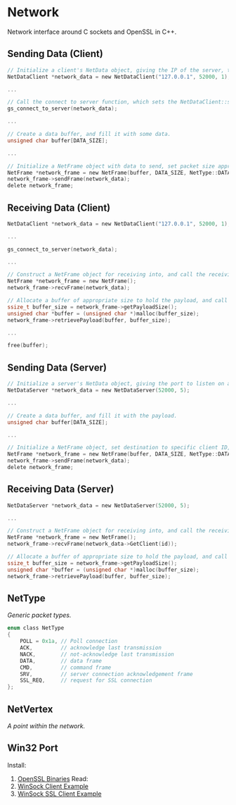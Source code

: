 # Network
Network interface around C sockets and OpenSSL in C++.

## Sending Data (Client)
```c
// Initialize a client's NetData object, giving the IP of the server, the port and polling rate in seconds.
NetDataClient *network_data = new NetDataClient("127.0.0.1", 52000, 1);

...

// Call the connect to server function, which sets the NetDataClient::socket and ::connection_ready values.
gs_connect_to_server(network_data);

...

// Create a data buffer, and fill it with some data.
unsigned char buffer[DATA_SIZE];

...

// Initialize a NetFrame object with data to send, set packet size appropriately and set destination to server vertex, send the frame, and clean up afterwards.
NetFrame *network_frame = new NetFrame(buffer, DATA_SIZE, NetType::DATA, network_data->GetServerVertex());
network_frame->sendFrame(network_data);
delete network_frame;
```
## Receiving Data (Client)
```c
NetDataClient *network_data = new NetDataClient("127.0.0.1", 52000, 1);

...

gs_connect_to_server(network_data);

...

// Construct a NetFrame object for receiving into, and call the receiving function.
NetFrame *network_frame = new NetFrame();
network_frame->recvFrame(network_data);

// Allocate a buffer of appropriate size to hold the payload, and call retrievePayload to fill it.
ssize_t buffer_size = network_frame->getPayloadSize();
unsigned char *buffer = (unsigned char *)malloc(buffer_size);
network_frame->retrievePayload(buffer, buffer_size);

...

free(buffer);
```
## Sending Data (Server)
```c
// Initialize a server's NetData object, giving the port to listen on and how many active connections to expect.
NetDataServer *network_data = new NetDataServer(52000, 5);

...

// Create a data buffer, and fill it with the payload.
unsigned char buffer[DATA_SIZE];

...

// Initialize a NetFrame object, set destination to specific client ID, send the frame, and clean up afterwards.
NetFrame *network_frame = new NetFrame(buffer, DATA_SIZE, NetType::DATA, network_data->GetClient(id));
network_frame->sendFrame(network_data);
delete network_frame;
```
## Receiving Data (Server)
```c
NetDataServer *network_data = new NetDataServer(52000, 5);

...

// Construct a NetFrame object for receiving into, and call the receiving function.
NetFrame *network_frame = new NetFrame();
network_frame->recvFrame(network_data->GetClient(id));

// Allocate a buffer of appropriate size to hold the payload, and call retrievePayload to fill it.
ssize_t buffer_size = network_frame->getPayloadSize();
unsigned char *buffer = (unsigned char *)malloc(buffer_size);
network_frame->retrievePayload(buffer, buffer_size);
```
## NetType
_Generic packet types._
```c
enum class NetType
{
    POLL = 0x1a, // Poll connection
    ACK,         // acknowledge last transmission
    NACK,        // not-acknowledge last transmission
    DATA,        // data frame
    CMD,         // command frame
    SRV,         // server connection acknowledgement frame
    SSL_REQ,     // request for SSL connection
};
```
## NetVertex
_A point within the network._

## Win32 Port
Install:
1. [OpenSSL Binaries](https://slproweb.com/products/Win32OpenSSL.html)
Read: 
1. [WinSock Client Example](https://docs.microsoft.com/en-us/windows/win32/winsock/complete-client-code)
1. [WinSock SSL Client Example](https://gist.github.com/AhnMo/d288652b13cec77bf89b39186d07bf28)